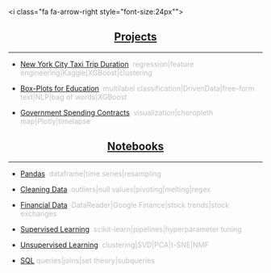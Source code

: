 <a name="Home"></A>
	
<i class="fa fa-arrow-right style="font-size:24px""></i><h2 align="center"><a href="projects.html">Projects</a></h2>	
<hr>

* [New York City Taxi Trip Duration](nyctaxi.md)<span style="color:#BFBFBF">&nbsp;&nbsp;regression|feature engineering|Kaggle|XGBoost|clustering</span>

* [Box-Plots for Education](boxplots.md)<span style="color:#BFBFBF">&nbsp;&nbsp;multilabel classification|DrivenData|free-form text|NLP|bag of words|XGBoost</span>

* [Government Spending Contracts](gov.md)<span style="color:#BFBFBF">&nbsp;&nbsp;visualization|choropleth map|Plotly|timelapse</span>

<h2 align="center"><a href="notebooks.html">Notebooks</a></h2>	
<hr>

* [Pandas](pandas.html#bottom)<span style="color:#BFBFBF">&nbsp;&nbsp;dataframe|time series|resampling</span>

* [Cleaning Data](cleaning_data.html#bottom)<span style="color:#BFBFBF">&nbsp;&nbsp;outliers|null values|pivoting|melting|regex</span>

* [Financial Data](financial.html#bottom)<span style="color:#BFBFBF">&nbsp;&nbsp;DataReader|Google Finance|stock trends|stock exchanges</span>

* [Supervised Learning](supervised_learning.html#bottom)<span style="color:#BFBFBF">&nbsp;&nbsp;scikit-learn|pipelines|hyperparameter tuning</span>

* [Unsupervised Learning](unsupervised_learning.html#bottom)<span style="color:#BFBFBF">&nbsp;&nbsp;clustering|SVD|PCA|t-SNE|NMF</span>

* [SQL](SQL.md)<span style="color:#BFBFBF">&nbsp;queries|joins|set theory|subqueries</span>
